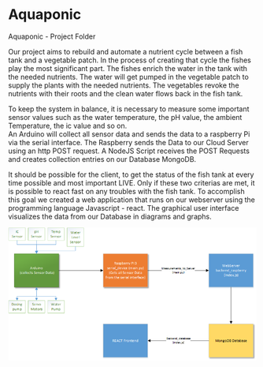 # Aquaponic
Aquaponic - Project Folder



Our project aims to rebuild and automate a nutrient cycle between a fish tank and a vegetable patch. In the process of creating that cycle the fishes play the most significant part. The fishes enrich the water in the tank with the needed nutrients. The water will get pumped in the vegetable patch to supply the plants with the needed nutrients. The vegetables revoke the nutrients with their roots and the clean water flows back in the fish tank. 

To keep the system in balance, it is necessary to measure some important sensor values such as the water temperature, the pH value, the ambient Temperature, the ic value and so on.  
An Arduino will collect all sensor data and sends the data to a raspberry Pi via the serial interface. The Raspberry sends the Data to our Cloud Server using an http POST request. 
A NodeJS Script receives the POST Requests and creates collection entries on our Database MongoDB.  

It should be possible for the client, to get the status of the fish tank at every time possible and most important LIVE. Only if these two criterias are met, it is possible to react fast on any troubles with the fish tank. 
To accomplish this goal we created a web application that runs on our webserver using the programming language Javascript - react. The graphical user interface visualizes the data from our Database in diagrams and graphs. 



![alt text](https://github.com/UnoMeDD/Aquaponic/blob/master/FunctionDiagram.png)
